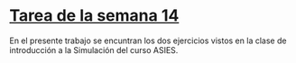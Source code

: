 # [Tarea de la semana 14](https://yharaaa.github.io/Tarea-IS/)
En el presente trabajo se encuntran los dos ejercicios vistos en la clase de introducción a la Simulación del curso ASIES.
